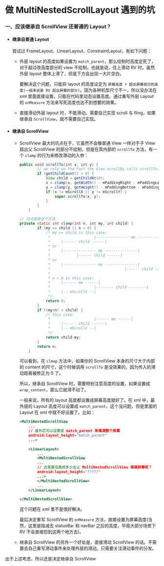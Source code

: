 # 做 MultiNestedScrollLayout 遇到的坑

### 一、应该继承自 ScrollView 还普通的 Layout？

* #### 继承自普通 Layout

  尝试过 FrameLayout、LinearLayout、ConstraintLayout，有如下问题：

  * 外层 layout 的高度如果设置为 `match_parent`，那么绘制时高度定死了，对于超过改高度部分的 view 不绘制。也就是说，往上滑动 RV 时，虽然外层 layout 整体上滑了，但是下方会出现一大片空白。

    要解决这个问题，只能将 layout 的高度设定为 `屏幕高度 + 超出屏幕部分的高度(一般来说是 RV 超出屏幕的部分)`。因为各种机型尺寸不一，所以没办法在 xml 里面直接设置，只能在代码里动态设置高度。通过重写外层 Layout 的 `onMeasure` 方法来写死高度也达不到想要的效果。

  * 直接滑动外层 layout 时，不能滑动。需要自己实现 scroll 与 fling，如果继承自 `ScrollView`，就不需要自己实现。

* #### 继承自 ScrollView

  * ScrollView 最大的坑点在于，它虽然不会像普通 View 一样对于子 View 超出父 ScrollView 的部分不绘制，但是在其内部的 `scrollTo` 方法，有一个 `clamp` 的行为来修改滑动的入参：

    ```java
    public void scrollTo(int x, int y) {
            // we rely on the fact the View.scrollBy calls scrollTo.
            if (getChildCount() > 0) {
                View child = getChildAt(0);
                x = clamp(x, getWidth() - mPaddingRight - mPaddingLeft, child.getWidth());
                y = clamp(y, getHeight() - mPaddingBottom - mPaddingTop, child.getHeight());
                if (x != mScrollX || y != mScrollY) {
                    super.scrollTo(x, y);
                }
            }
        }
    
    // 坑点就是这个方法
    private static int clamp(int n, int my, int child) {
            if (my >= child || n < 0) {
                /* my >= child is this case:
                 *                    |--------------- me ---------------|
                 *     |------ child ------|
                 * or
                 *     |--------------- me ---------------|
                 *            |------ child ------|
                 * or
                 *     |--------------- me ---------------|
                 *                                  |------ child ------|
                 *
                 * n < 0 is this case:
                 *     |------ me ------|
                 *                    |-------- child --------|
                 *     |-- mScrollX --|
                 */
                return 0;
            }
            if ((my+n) > child) {
                /* this case:
                 *                    |------ me ------|
                 *     |------ child ------|
                 *     |-- mScrollX --|
                 */
                return child-my;
            }
            return n;
        }
    ```

    可以看到，在 `clmap` 方法中，如果你的 ScrollView 本身的尺寸大于内部的 content 的尺寸，这个时候调用 `scrollTo` 是没效果的，因为传入的滑动距离被修正为 0 了。

    所以，继承自 ScrollView 时，需要特别注意高度的设置，如果设置成 `wrap_content`，那么它就滑不动了。

    一般来说，所有的 layout 高度都设置成屏幕高度就好了。在 xml 中，最外层的 Layout 高度可以设置成 `match_parent`，这个没问题，但是里面的 Layout 在 xml 中就不好设置了。比如：

    ```xml
    <MultiNestedScrollView
        ...
    	// 最外层可以设置成 match_parent 来填满整个屏幕                       
    	android:layout_height="match_parent"
    	...>
        
        <LinearLayout>
            ...
            <MultiNestedScrollView
    		...
            // 这里要设置成多少去让 MultiNestedScrollView 填满屏幕呢？
            android:layout_height="?????"
            ...>
            </MultiNestedScrollView>
            ...
        </LinearLayout>
        
    </MultiNestedScrollView>
    ```

    这个问题在 xml 里不是很好解决。

    最后决定重写 ScrollView 的 `onMeasure` 方法，直接设置为屏幕高度(当然，这里是指减去 statusBar 和 navBar 之后的高度，毕竟大部分场景下 RV 不会直接怼到这两个地方去)。

  * 继承自 ScrollView 的另外一个好处是，直接滑动 ScrollView 的话，不需要去自己重写滑动事件来处理外层的滑动。只需要关注滑动事件的分发。

出于上述考虑，所以还是决定继承自 ScrollView